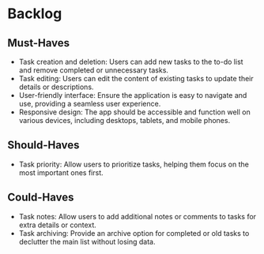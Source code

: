 # Backlog

## Must-Haves

- Task creation and deletion: Users can add new tasks to the to-do list and
  remove completed or unnecessary tasks.
- Task editing: Users can edit the content of existing tasks to update their
  details or descriptions.
- User-friendly interface: Ensure the application is easy to navigate and use,
  providing a seamless user experience.
- Responsive design: The app should be accessible and function well on various
  devices, including desktops, tablets, and mobile phones.

## Should-Haves

- Task priority: Allow users to prioritize tasks, helping them focus on the most
  important ones first.

## Could-Haves

- Task notes: Allow users to add additional notes or comments to tasks for extra
  details or context.
- Task archiving: Provide an archive option for completed or old tasks to
  declutter the main list without losing data.
